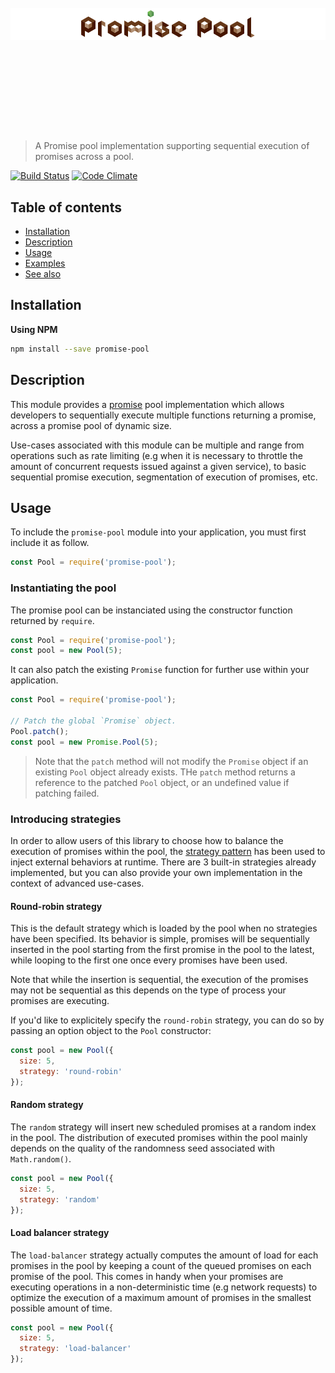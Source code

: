 <h1 align="center">
	<br>
	<br>
	<br>
	<br>
	<br>
	<img width="1200" src="https://github.com/HQarroum/promise-pool/raw/master/assets/logo.png" alt="styleshift">
	<br>
	<br>
	<br>
	<br>
	<br>
</h1>

> A Promise pool implementation supporting sequential execution of promises across a pool.

[![Build Status](https://travis-ci.org/HQarroum/promise-pool.svg?branch=master)](https://travis-ci.org/HQarroum/promise-pool) [![Code Climate](https://codeclimate.com/repos/55e34093e30ba072de0013d2/badges/acc2df5cc7f78c301ad9/gpa.svg)](https://codeclimate.com/repos/55e34093e30ba072de0013d2/feed)

## Table of contents

- [Installation](#installation)
- [Description](#description)
- [Usage](#usage)
- [Examples](#examples)
- [See also](#see-also)

## Installation

**Using NPM**

```bash
npm install --save promise-pool
```

## Description

This module provides a [promise](https://scotch.io/tutorials/javascript-promises-for-dummies) pool implementation which allows developers to sequentially execute multiple functions returning a promise, across a promise pool of dynamic size.

Use-cases associated with this module can be multiple and range from operations such as rate limiting (e.g when it is necessary to throttle the amount of concurrent requests issued against a given service), to basic sequential promise execution, segmentation of execution of promises, etc.

## Usage

To include the `promise-pool` module into your application, you must first include it as follow.

```js
const Pool = require('promise-pool');
```

### Instantiating the pool

The promise pool can be instanciated using the constructor function returned by `require`.

```js
const Pool = require('promise-pool');
const pool = new Pool(5);
```

It can also patch the existing `Promise` function for further use within your application.

```js
const Pool = require('promise-pool');

// Patch the global `Promise` object.
Pool.patch();
const pool = new Promise.Pool(5);
```

> Note that the `patch` method will not modify the `Promise` object if an existing `Pool` object already exists. THe `patch` method returns a reference to the patched `Pool` object, or an undefined value if patching failed.

### Introducing strategies

In order to allow users of this library to choose how to balance the execution of promises within the pool, the [strategy pattern](https://en.wikipedia.org/wiki/Strategy_pattern) has been used to inject external behaviors at runtime. There are 3 built-in strategies already implemented, but you can also provide your own implementation in the context of advanced use-cases.

#### Round-robin strategy

This is the default strategy which is loaded by the pool when no strategies have been specified. Its behavior is simple, promises will be sequentially inserted in the pool starting from the first promise in the pool to the latest, while looping to the first one once every promises have been used.

Note that while the insertion is sequential, the execution of the promises may not be sequential as this depends on the type of process your promises are executing.

If you'd like to explicitely specify the `round-robin` strategy, you can do so by passing an option object to the `Pool` constructor:

```js
const pool = new Pool({
  size: 5,
  strategy: 'round-robin'
});
```

#### Random strategy

The `random` strategy will insert new scheduled promises at a random index in the pool. The distribution of executed promises within the pool mainly depends on the quality of the randomness seed associated with `Math.random()`.

```js
const pool = new Pool({
  size: 5,
  strategy: 'random'
});
```

#### Load balancer strategy

The `load-balancer` strategy actually computes the amount of load for each promises in the pool by keeping a count of the queued promises on each promise of the pool. This comes in handy when your promises are executing operations in a non-deterministic time (e.g network requests) to optimize the execution of a maximum amount of promises in the smallest possible amount of time.

```js
const pool = new Pool({
  size: 5,
  strategy: 'load-balancer'
});
```

